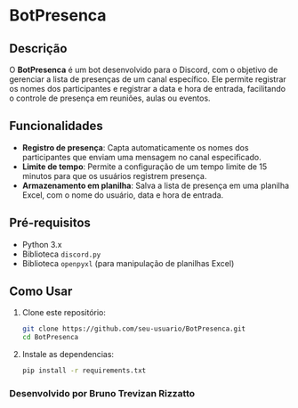 # BotPresenca

## Descrição
O **BotPresenca** é um bot desenvolvido para o Discord, com o objetivo de gerenciar a lista de presenças de um canal específico. Ele permite registrar os nomes dos participantes e registrar a data e hora de entrada, facilitando o controle de presença em reuniões, aulas ou eventos.

## Funcionalidades
- **Registro de presença**: Capta automaticamente os nomes dos participantes que enviam uma mensagem no canal especificado.
- **Limite de tempo**: Permite a configuração de um tempo limite de 15 minutos para que os usuários registrem presença.
- **Armazenamento em planilha**: Salva a lista de presença em uma planilha Excel, com o nome do usuário, data e hora de entrada.

## Pré-requisitos
- Python 3.x
- Biblioteca `discord.py`
- Biblioteca `openpyxl` (para manipulação de planilhas Excel)

## Como Usar
1. Clone este repositório:
   ```bash
   git clone https://github.com/seu-usuario/BotPresenca.git
   cd BotPresenca
2. Instale as dependencias:
   ```bash
   pip install -r requirements.txt

### Desenvolvido por Bruno Trevizan Rizzatto
